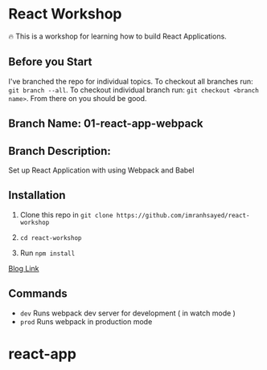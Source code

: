 # React Workshop

:fire: This is a workshop for learning how to build React Applications.

## Before you Start
I've branched the repo for individual topics.
To checkout all branches run: `git branch --all`.
To checkout individual branch run: `git checkout <branch name>`. From there on you should be good.

## Branch Name: 01-react-app-webpack
## Branch Description:
Set up React Application with using Webpack and Babel

## Installation

1. Clone this repo in `git clone https://github.com/imranhsayed/react-workshop`

2. `cd react-workshop`

3. Run `npm install`

[Blog Link](https://medium.com/@imranhsayed/set-up-react-app-with-webpack-webpack-dev-server-and-babel-from-scratch-df398174446d)

## Commands

- `dev` Runs webpack dev server for development ( in watch mode )
- `prod` Runs webpack in production mode

# react-app
